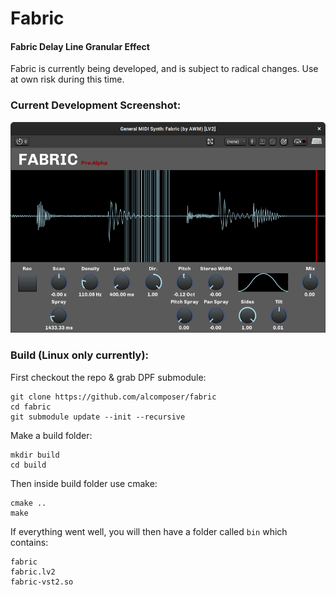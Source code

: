 # Fabric

#### Fabric Delay Line Granular Effect

Fabric is currently being developed, and is subject to radical changes. 
Use at own risk during this time. 

### Current Development Screenshot:
![fabric screenshot](fabric_screenshot.png)

### Build (Linux only currently):

First checkout the repo & grab DPF submodule:
```
git clone https://github.com/alcomposer/fabric
cd fabric
git submodule update --init --recursive
```

Make a build folder:
```
mkdir build
cd build
```

Then inside build folder use cmake:
```
cmake ..
make
```

If everything went well, you will then have a folder called `bin` which contains:
```
fabric
fabric.lv2
fabric-vst2.so
```
